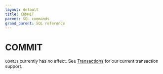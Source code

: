 ```yaml
---
layout: default
title: COMMIT
parent: SQL commands
grand_parent: SQL reference
---
```


# COMMIT

`COMMIT` currently has no affect. See [Transactions] for our current transaction
support.

[Transactions]: {{site.baseurl}}/docs/sql-reference/transactions
